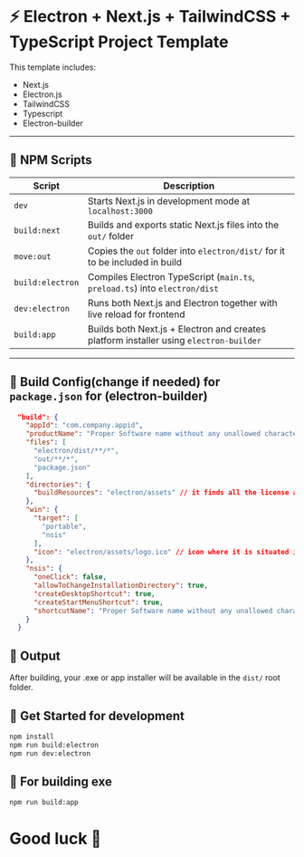 # ⚡ Electron + Next.js + TailwindCSS + TypeScript Project Template

This template includes:
- Next.js
- Electron.js
- TailwindCSS
- Typescript
- Electron-builder
---

## 📜 NPM Scripts

| Script              | Description                                                                 |
|---------------------|-----------------------------------------------------------------------------|
| `dev`               | Starts Next.js in development mode at `localhost:3000`                      |
| `build:next`        | Builds and exports static Next.js files into the `out/` folder              |
| `move:out`          | Copies the `out` folder into `electron/dist/` for it to be included in build|
| `build:electron`    | Compiles Electron TypeScript (`main.ts`, `preload.ts`) into `electron/dist` |
| `dev:electron`      | Runs both Next.js and Electron together with live reload for frontend       |
| `build:app`         | Builds both Next.js + Electron and creates platform installer using `electron-builder` |

---

## 🔗 Build Config(change if needed) for `package.json` for (electron-builder)

```json
  "build": {
    "appId": "com.company.appid",
    "productName": "Proper Software name without any unallowed characters", // dont add stuff like "/" , "|" , "$" [all the unallowed characters should not be used here or in any product name variable]
    "files": [
      "electron/dist/**/*",
      "out/**/*",
      "package.json"
    ],
    "directories": {
      "buildResources": "electron/assets" // it finds all the license and stuff from here
    },
    "win": {
      "target": [
        "portable",
        "nsis"
      ],
      "icon": "electron/assets/logo.ico" // icon where it is situated in the context oc package.json
    },
    "nsis": {
      "oneClick": false,
      "allowToChangeInstallationDirectory": true,
      "createDesktopShortcut": true,
      "createStartMenuShortcut": true,
      "shortcutName": "Proper Software name without any unallowed characters"
    }
  }
```

## 📁 Output
After building, your .exe or app installer will be available in the `dist/` root folder.

## 🚀 Get Started for development

```bash
npm install
npm run build:electron
npm run dev:electron
```

## 🚀 For building exe

```bash
npm run build:app
```

# Good luck 🫡